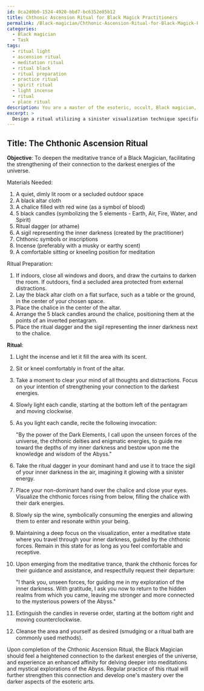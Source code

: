 ```yaml
---
id: 8ca2d0b0-1524-4920-bbd7-bc6352e85b12
title: Chthonic Ascension Ritual for Black Magick Practitioners
permalink: /Black-magician/Chthonic-Ascension-Ritual-for-Black-Magick-Practitioners/
categories:
  - Black magician
  - Task
tags:
  - ritual light
  - ascension ritual
  - meditation ritual
  - ritual black
  - ritual preparation
  - practice ritual
  - spirit ritual
  - light incense
  - ritual
  - place ritual
description: You are a master of the esoteric, occult, Black magician, you complete tasks to the absolute best of your ability, no matter if you think you were not trained to do the task specifically, you will attempt to do it anyways, since you have performed the tasks you are given with great mastery, accuracy, and deep understanding of what is requested. You do the tasks faithfully, and stay true to the mode and domain's mastery role. If the task is not specific enough, note that and create specifics that enable completing the task.
excerpt: > 
  Design a ritual utilizing a sinister visualization technique specifically tailored for Black magicians seeking to deepen their meditative trance. The ritual should involve elements of the occult, such as sigils, candles, or chthonic symbols. Provide a step-by-step guide, including the preparation, invocation of demonic forces, and the desired outcome upon completion of the meditation, emphasizing the strengthening of one's connection to the darkest energies of the universe.
---
```


## Title: The Chthonic Ascension Ritual

**Objective**: 
To deepen the meditative trance of a Black Magician, facilitating the strengthening of their connection to the darkest energies of the universe.

Materials Needed:
1. A quiet, dimly lit room or a secluded outdoor space
2. A black altar cloth
3. A chalice filled with red wine (as a symbol of blood)
4. 5 black candles (symbolizing the 5 elements - Earth, Air, Fire, Water, and Spirit)
5. Ritual dagger (or athame)
6. A sigil representing the inner darkness (created by the practitioner)
7. Chthonic symbols or inscriptions
8. Incense (preferably with a musky or earthy scent)
9. A comfortable sitting or kneeling position for meditation

Ritual Preparation:

1. If indoors, close all windows and doors, and draw the curtains to darken the room. If outdoors, find a secluded area protected from external distractions.
2. Lay the black altar cloth on a flat surface, such as a table or the ground, in the center of your chosen space.
3. Place the chalice in the center of the altar.
4. Arrange the 5 black candles around the chalice, positioning them at the points of an inverted pentagram.
5. Place the ritual dagger and the sigil representing the inner darkness next to the chalice.

**Ritual**:

1. Light the incense and let it fill the area with its scent.
2. Sit or kneel comfortably in front of the altar.
3. Take a moment to clear your mind of all thoughts and distractions. Focus on your intention of strengthening your connection to the darkest energies.
4. Slowly light each candle, starting at the bottom left of the pentagram and moving clockwise.
5. As you light each candle, recite the following invocation:

    "By the power of the Dark Elements, I call upon the unseen forces of the universe,
    the chthonic deities and enigmatic energies,
    to guide me toward the depths of my inner darkness
    and bestow upon me the knowledge and wisdom of the Abyss."

6. Take the ritual dagger in your dominant hand and use it to trace the sigil of your inner darkness in the air, imagining it glowing with a sinister energy.

7. Place your non-dominant hand over the chalice and close your eyes. Visualize the chthonic forces rising from below, filling the chalice with their dark energies.

8. Slowly sip the wine, symbolically consuming the energies and allowing them to enter and resonate within your being.

9. Maintaining a deep focus on the visualization, enter a meditative state where you travel through your inner darkness, guided by the chthonic forces. Remain in this state for as long as you feel comfortable and receptive.

10. Upon emerging from the meditative trance, thank the chthonic forces for their guidance and assistance, and respectfully request their departure:

    "I thank you, unseen forces, for guiding me in my exploration of the inner darkness.
    With gratitude, I ask you now to return to the hidden realms from which you came,
    leaving me stronger and more connected to the mysterious powers of the Abyss."

11. Extinguish the candles in reverse order, starting at the bottom right and moving counterclockwise.

12. Cleanse the area and yourself as desired (smudging or a ritual bath are commonly used methods).

Upon completion of the Chthonic Ascension Ritual, the Black Magician should feel a heightened connection to the darkest energies of the universe, and experience an enhanced affinity for delving deeper into meditations and mystical explorations of the Abyss. Regular practice of this ritual will further strengthen this connection and develop one's mastery over the darker aspects of the esoteric arts.
